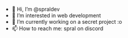- 👋 Hi, I’m @spraldev
- 👀 I’m interested in web development
- 🌱 I’m currently working on a secret project :o
- 📫 How to reach me: spral on discord

<!---
spraldev/spraldev is a ✨ special ✨ repository because its `README.md` (this file) appears on your GitHub profile.
You can click the Preview link to take a look at your changes.
--->

